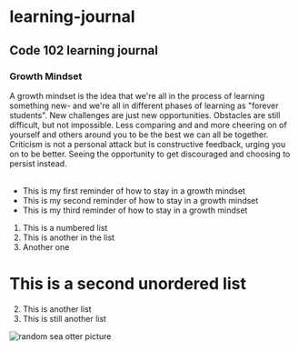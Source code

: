 # learning-journal
## Code 102 learning journal

### Growth Mindset
A growth mindset is the idea that we're all in the process of learning something new- and we're all in different phases of learning as "forever students". New challenges are just new opportunities. Obstacles are still difficult, but not impossible. Less comparing and and more cheering on of yourself and others around you to be the best we can all be together. Criticism is not a personal attack but is constructive feedback, urging you on to be better. Seeing the opportunity to get discouraged and choosing to persist instead. 
<br></br>
- This is my first reminder of how to stay in a growth mindset
- This is my second reminder of how to stay in a growth mindset
- This is my third reminder of how to stay in a growth mindset

1. This is a numbered list
1. This is another in the list
1. Another one

# This is a second unordered list
2. This is another list
2. This is still another list

![random sea otter picture](https://cdn.imgbin.com/4/0/13/imgbin-cartoon-otter-qHpNBHVCZyEucU9qtYMQ9F3gV.jpg)

